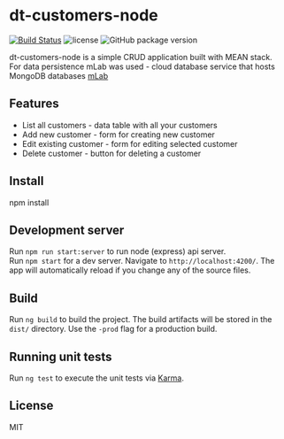 # dt-customers-node

[![Build Status](https://travis-ci.org/miloskovacevic/dt-customers-node.svg?branch=master)](https://travis-ci.org/miloskovacevic/dt-customers-node)
![license](https://img.shields.io/github/license/miloskovacevic/dt-customers-node.svg)
![GitHub package version](https://img.shields.io/github/package-json/v/miloskovacevic/dt-customers-node.svg)


dt-customers-node is a simple CRUD application built with MEAN stack.
<br />
For data persistence mLab was used - cloud database service that hosts MongoDB databases
<a href="https://mlab.com/" target="_blank">mLab</a>

## Features
- List all customers     - data table with all your customers
- Add new customer       - form for creating new customer
- Edit existing customer - form for editing selected customer
- Delete customer        - button for deleting a customer


## Install

npm install

## Development server

Run `npm run start:server` to run node (express) api server.
<br />
Run `npm start` for a dev server. Navigate to `http://localhost:4200/`. The app will automatically reload if you change any of the source files.

## Build

Run `ng build` to build the project. The build artifacts will be stored in the `dist/` directory. Use the `-prod` flag for a production build.

## Running unit tests

Run `ng test` to execute the unit tests via [Karma](https://karma-runner.github.io).

## License

MIT
